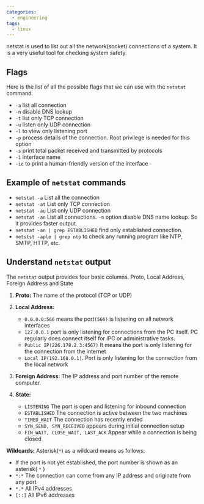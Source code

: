 ```yaml
---
categories:
  - engineering
tags:
  - linux
---
```



netstat is used to list out all the network(socket) connections of a system. It is a very useful tool for checking system safety.

## Flags
Here is the list of all the possible flags that we can use with the `netstat` command.
-   `-a` list all connection
-   `-n` disable DNS lookup
-   `-t` list only TCP connection
-   `-u` listen only  UDP connection
-   `-l` to view only listening port
-   `-p` process details of the connection. Root privilege is needed for this option
-   `-s` print total packet received and transmitted by protocols
-   `-i` interface name
-   `-ie` to print a human-friendly version of the interface

## Example of `netstat` commands
-   `netstat -a` List all the connection
-   `netstat -at` List only TCP connection
-   `netstat -au` List only UDP connection
-   `netstat -an` List all connections. `-n` option disable DNS name lookup. So it provides faster output.
-   `netstat -an | grep ESTABLISHED` find only established connection.
-   `netstst -aple | grep ntp` to check any running program like NTP, SMTP, HTTP, etc.

## Understand `netstat` output
The `netstat` output provides four basic columns.
Proto, Local Address, Foreign Address and State
1. **Proto:** The name of the protocol (TCP or UDP)
2. **Local Address:**
	-   `0.0.0.0:566` means the port`(566)` is listening on all network interfaces
	-   `127.0.0.1` port is only listening for connections from the PC itself. PC regularly does connect itself for IPC or administrative tasks.
	-   `Public IP(226.178.2.3:4567)` It means the port is only listening for the connection from the internet
	-   `Local IP(192.168.0.1)`. Port is only listening for the connection from the local network

3. **Foreign Address:** The IP address and port number of the remote computer.
4. **State:**
	-   `LISTENING` The port is open and listening for inbound connection
	-   `ESTABLISHED` The connection is active between the two machines
	-   `TIMED_WAIT` The connection has recently ended
	-   `SYN_SEND, SYN_RECEIVED` appears during initial connection setup
	-   `FIN_WAIT, CLOSE_WAIT, LAST_ACK` Appear while a connection is being closed

**Wildcards:** Asterisk(`*`) as a wildcard means as follows:
-   If the port is not yet  established, the port number is shown as an asterisk( `*` )
-   `*:*` The connection can come from any IP address and originate from any port
-   `*.*` All IPv4 addresses
-   `[::]` All IPv6 addresses